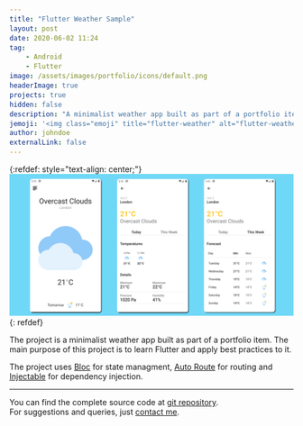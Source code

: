 ```yaml
---
title: "Flutter Weather Sample"
layout: post
date: 2020-06-02 11:24
tag:
    - Android
    - Flutter
image: /assets/images/portfolio/icons/default.png
headerImage: true
projects: true
hidden: false
description: "A minimalist weather app built as part of a portfolio item"
jemoji: '<img class="emoji" title="flutter-weather" alt="flutter-weather" src="/assets/images/portfolio/icons/default.png" height="20" width="20" align="absmiddle">'
author: johndoe
externalLink: false
---
```


{:refdef: style="text-align: center;"}
![Flutter Sample](/assets/images/portfolio/flutter-weather-app.png)
{: refdef}

The project is a minimalist weather app built as part of a portfolio item. The main purpose of this project is to learn Flutter and apply best practices to it.

The project uses [Bloc](https://pub.dev/packages/bloc) for state managment, [Auto Route](https://pub.dev/packages/auto_route) for routing and [Injectable](https://pub.dev/packages/injectable) for dependency injection.

---

You can find the complete source code at [git repository](https://github.com/xuhaibahmad/Flutter-Weather-App).<br/>
For suggestions and queries, just [contact me](http://linkedin.com/in/xuhaibahmad).
